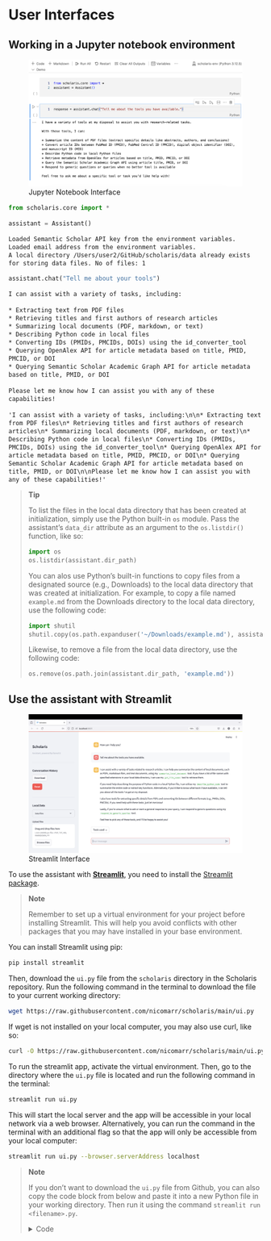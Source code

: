 # User Interfaces


<!-- WARNING: THIS FILE WAS AUTOGENERATED! DO NOT EDIT! -->

## Working in a Jupyter notebook environment

<div class="border">

<figure>
<img src="jupyter.png" alt="Jupyter Notebook Interface" />
<figcaption aria-hidden="true">Jupyter Notebook Interface</figcaption>
</figure>

</div>

``` python
from scholaris.core import *
```

``` python
assistant = Assistant()
```

    Loaded Semantic Scholar API key from the environment variables.
    Loaded email address from the environment variables.
    A local directory /Users/user2/GitHub/scholaris/data already exists for storing data files. No of files: 1

``` python
assistant.chat("Tell me about your tools")
```

    I can assist with a variety of tasks, including:

    * Extracting text from PDF files
    * Retrieving titles and first authors of research articles
    * Summarizing local documents (PDF, markdown, or text)
    * Describing Python code in local files
    * Converting IDs (PMIDs, PMCIDs, DOIs) using the id_converter_tool
    * Querying OpenAlex API for article metadata based on title, PMID, PMCID, or DOI
    * Querying Semantic Scholar Academic Graph API for article metadata based on title, PMID, or DOI

    Please let me know how I can assist you with any of these capabilities!

    'I can assist with a variety of tasks, including:\n\n* Extracting text from PDF files\n* Retrieving titles and first authors of research articles\n* Summarizing local documents (PDF, markdown, or text)\n* Describing Python code in local files\n* Converting IDs (PMIDs, PMCIDs, DOIs) using the id_converter_tool\n* Querying OpenAlex API for article metadata based on title, PMID, PMCID, or DOI\n* Querying Semantic Scholar Academic Graph API for article metadata based on title, PMID, or DOI\n\nPlease let me know how I can assist you with any of these capabilities!'

<div>

> **Tip**
>
> To list the files in the local data directory that has been created at
> initialization, simply use the Python built-in `os` module. Pass the
> assistant’s `data_dir` attribute as an argument to the `os.listdir()`
> function, like so:
>
> ``` python
> import os
> os.listdir(assistant.dir_path)
> ```
>
> You can alos use Python’s built-in functions to copy files from a
> designated source (e.g., Downloads) to the local data directory that
> was created at initialization. For example, to copy a file named
> `example.md` from the Downloads directory to the local data directory,
> use the following code:
>
> ``` python
> import shutil
> shutil.copy(os.path.expanduser('~/Downloads/example.md'), assistant.dir_path)
> ```
>
> Likewise, to remove a file from the local data directory, use the
> following code:
>
> ``` python
> os.remove(os.path.join(assistant.dir_path, 'example.md'))
> ```

</div>

## Use the assistant with Streamlit

<div class="border">

<figure>
<img src="streamlit.png" alt="Streamlit Interface" />
<figcaption aria-hidden="true">Streamlit Interface</figcaption>
</figure>

</div>

To use the assistant with [**Streamlit**](https://streamlit.io/), you
need to install the [Streamlit
package](https://pypi.org/project/streamlit/).

<div>

> **Note**
>
> Remember to set up a virtual environment for your project before
> installing Streamlit. This will help you avoid conflicts with other
> packages that you may have installed in your base environment.

</div>

You can install Streamlit using pip:

``` sh
pip install streamlit
```

Then, download the `ui.py` file from the `scholaris` directory in the
Scholaris repository. Run the following command in the terminal to
download the file to your current working directory:

``` sh
wget https://raw.githubusercontent.com/nicomarr/scholaris/main/ui.py
```

If wget is not installed on your local computer, you may also use curl,
like so:

``` sh
curl -O https://raw.githubusercontent.com/nicomarr/scholaris/main/ui.py
```

To run the streamlit app, activate the virtual environment. Then, go to
the directory where the `ui.py` file is located and run the following
command in the terminal:

``` sh
streamlit run ui.py
```

This will start the local server and the app will be accessible in your
local network via a web browser. Alternatively, you can run the command
in the terminal with an additional flag so that the app will only be
accessible from your local computer:

``` sh
streamlit run ui.py --browser.serverAddress localhost
```

<div>

> **Note**
>
> If you don’t want to download the `ui.py` file from Github, you can
> also copy the code block from below and paste it into a new Python
> file in your working directory. Then run it using the command
> `streamlit run <filename>.py`.
>
> <details class="code-fold">
> <summary>Code</summary>
>
> ``` python
> from scholaris.core import *
> import streamlit as st
> import ollama
> from datetime import datetime
> import json
> import os
> from pathlib import Path
>
> def download_conversation_history():
>     now = datetime.now().strftime("%Y-%m-%d_%Hh%Mm%Ss")
>     conversation_history = st.session_state.assistant.messages
>     filename = f"conversation_history_{now}.json"
>     return json.dumps(conversation_history, indent=2), filename
>
> def show_local_data(dir_path: Path) -> None:
>     try:
>         for file in dir_path.iterdir():
>             st.write(f"{file.name}")
>     except Exception as e:
>         st.write(f"Error: {e}")
>     
> def handle_file_uploads(uploaded_files):
>     dir_path = st.session_state.assistant.dir_path
>     if not dir_path.exists():
>         return
>
>     for uploaded_file in uploaded_files:
>         file_path = st.session_state.assistant.dir_path / uploaded_file.name
>         if file_path.exists():
>             continue
>         try:
>             with open(file_path, "wb") as f:
>                 f.write(uploaded_file.getbuffer())
>             if "uploaded_files" not in st.session_state:
>                 st.session_state["uploaded_files"] = []
>             st.session_state["uploaded_files"].append(file_path)
>         except Exception as e:
>             error_placeholder = st.empty()
>             error_placeholder.error(f"Error saving {uploaded_file.name}: {str(e)}")
>             time.sleep(1)  # Display error for 1 second
>             error_placeholder.empty()
>     uploaded_files = []
>     
> def delete_uploaded_files():
>     if "uploaded_files" in st.session_state and st.session_state["uploaded_files"] != []:
>         file_count = 0
>         for file_path in st.session_state["uploaded_files"]:
>             try:
>                 os.remove(file_path)
>                 file_count += 1
>             except Exception as e:
>                 error_placeholder = st.empty()
>                 error_placeholder.error(f"Error deleting {file_path}: {str(e)}")
>                 time.sleep(1)  # Display error for 1 seconds
>                 error_placeholder.empty()
>         st.write(f"{file_count} file(s) deleted.")
>         st.session_state.uploaded_files = []
>
> def get_last_tool_names(messages):
>     """Returns the tool names from the most recent tool call in the messages."""
>     tool_names = []
>     for message in reversed(messages):
>         if message["role"] == "assistant" and "tool_calls" in message:
>             for fn in message["tool_calls"]:
>                 name = fn["function"].get("name")
>                 if name:
>                     tool_names.append(name)
>             break # Exit the loop after the first occurrence
>     return ", ".join(tool_names) if tool_names else "No tools used."
>
> # Page configuration
> st.set_page_config(
>         page_title="Scholaris", 
>         page_icon=":speech_balloon:",
>         layout="wide", 
>         initial_sidebar_state="collapsed", 
>         menu_items={
>             "About": "This is a graphical user interface for Scholaris, a conversational AI assistant for academic research.",
>             "Get Help": "https://github.com/nicomarr/scholaris/blob/main/nbs/02_ui.ipynb",
>             "Report a Bug": "https://github.com/nicomarr/scholaris/issues/new"
>         }
>         )
>
> # Initialize the assistant if not already in session state
> if "assistant" not in st.session_state:
>     try:
>         st.session_state.assistant = Assistant(model="llama3.1", dir_path="./data")
>     except Exception as e:
>         if "[Errno 61] Connection refused" in str(e):
>             st.error(f"""An error occurred: {e}. Please make sure Ollama is installed on your local computer and the server is running.
>             For troubleshooting, refer to the Ollama docs of GitHub:
>             [README](https://github.com/ollama/ollama/blob/main/docs/README.md)
>             [FAQ](https://github.com/ollama/ollama/blob/main/docs/faq.md).
>             """)
>         else:
>             st.error(f"An error occurred: {e}")
>         st.stop()
>
> # Initialize other session state variables
> if "uploaded_files" not in st.session_state:
>     st.session_state.uploaded_files = []
>
> # Start conversation
> if len(st.session_state.assistant.messages) < 2: # <2 because the assistant is initialized with a system message
>     st.session_state.assistant.messages.append({"role": "assistant", "content": "How can I help you?"})
>
> if st.session_state.assistant:
>     with st.sidebar:
>         # Set up the sidebar
>         st.title("Scholaris")
>         st.caption(str(st.session_state.assistant))
>         # Conversation History Section
>         st.write("---")
>         st.subheader("Conversation History") 
>         st.download_button(label="Download", 
>             help="Download the conversation history as a JSON file.",
>             data=download_conversation_history()[0],
>             file_name=download_conversation_history()[1],
>             mime="text")
>
>         if st.button(label="Reset", type="primary", 
>             help="Click to restart the conversation.", 
>             key="reset_messages"):
>                 st.session_state.assistant.clear_conversation_history()
>                 st.session_state.assistant.messages.append({"role": "assistant", "content": "How can I help you?"})
>                 st.write("Conversation history cleared!")
>             # st.rerun()  # Rerun the script to update the chat interface and the sidebar
>
>         # Local Data Section
>         st.write("---")
>         st.subheader("Local Data")
>         dir_path = st.session_state.assistant.dir_path
>         with st.expander("Data files"): 
>             show_local_data(dir_path)
>
>         # File Upload Section
>         uploaded_files = st.file_uploader(
>             label="Upload files",
>             type=['pdf','txt','md','markdown','py'],
>             accept_multiple_files=True,
>             )
>         if uploaded_files:
>             handle_file_uploads(uploaded_files)
>
>         # Delete Uploaded Files Section
>         if st.session_state.uploaded_files:
>             if st.button(
>                 label="Delete uploaded files", 
>                 type="primary",
>                 help="Only uploaded files will be deleted. Already existing files will not be deleted.", 
>                 key="delete_data_files"
>             ):
>                 delete_uploaded_files()
>
>         st.write("---")
>         st.write("Source code available on [GitHub](https://github.com/nicomarr/scholaris/blob/main/scholaris/ui.py)")
>
>
>     # Main Chat Interface
>     for msg in st.session_state.assistant.messages: # Display chat messages from history on app rerun
>         if msg["role"] == "system" or msg["role"] == "tool": # Skip system message and tool returns
>             continue
>         elif msg["role"] == "assistant" and "content" not in msg: # Skip tool calls where no content is returned
>             continue
>         with st.chat_message(msg["role"]):
>             st.markdown(msg["content"])
>     
>     if prompt := st.chat_input(): # Await user input
>         with st.chat_message("user"): # Display user message in chat message container
>             st.markdown(prompt)
>         with st.spinner("Thinking...") as status: # Display status while assistant is processing
>             with st.chat_message("assistant"):
>                 stream = st.session_state.assistant.chat(prompt=prompt, redirect_output=True)
>                 try:
>                     if stream:
>                         response = st.write_stream(stream)
>                     else:
>                         st.markdown("I'm sorry, I am unable to respond to that query.")
>                 except Exception as e:
>                     st.error(f"An error occurred: {e}")
>         with st.popover("Tools used"):
>             st.markdown(get_last_tool_names(st.session_state.assistant.messages))
> ```
>
> </details>

</div>
